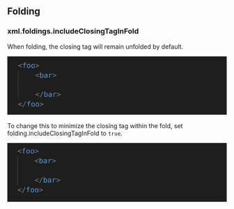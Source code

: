 ## Folding

### xml.foldings.includeClosingTagInFold

When folding, the closing tag will remain unfolded by default.

![Folding XML](images/Features/FoldingXML.gif)

To change this to minimize the closing tag within the fold, set folding.includeClosingTagInFold to `true`.

![Folding XML](images/Features/FoldingSetTrueXML.gif)

